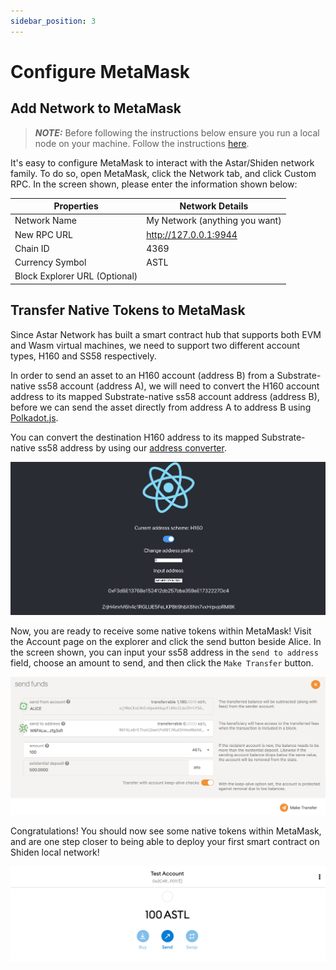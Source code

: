 ```yaml
---
sidebar_position: 3
---
```


# Configure MetaMask

## Add Network to MetaMask

> **_NOTE:_** Before  following the instructions below ensure you run a local node on your machine. Follow the instructions [here](https://docs.astar.network/docs/build/environment/local-network/#run-the-local-network).

It's easy to configure MetaMask to interact with the Astar/Shiden network family. To do so, open MetaMask, click the Network tab, and click Custom RPC. In the screen shown, please enter the information shown below:

| Properties                                       | Network Details                                                                                       |
| ------------------------------------------------ | ----------------------------------------------------------------------------------------------------- |
| Network Name                                     | My Network (anything you want)                                                     |
| New RPC URL                                      | http://127.0.0.1:9944 |
| Chain ID                                         | 4369                                                                                                  |
| Currency Symbol                                  | ASTL                                                                                                  |
| Block Explorer URL (Optional) |                                                                                                       |

## Transfer Native Tokens to MetaMask

Since Astar Network has built a smart contract hub that supports both EVM and Wasm virtual machines, we need to support two different account types, H160 and SS58 respectively.

In order to send an asset to an H160 account (address B) from a Substrate-native ss58 account (address A), we will need to convert the H160 account address to its mapped Substrate-native ss58 account address (address B), before we can send the asset directly from address A to address B using [Polkadot.js](https://polkadot.js.org/apps/).

You can convert the destination H160 address to its mapped Substrate-native ss58 address by using our [address converter](https://hoonsubin.github.io/evm-substrate-address-converter/).

![Untitled](img/10.png)

Now, you are ready to receive some native tokens within MetaMask! Visit the Account page on the explorer and click the send button beside Alice. In the screen shown, you can input your ss58 address in the `send to address` field, choose an amount to send, and then click the `Make Transfer` button.

![4](img/4.png)

Congratulations!  You should now see some native tokens within MetaMask, and are one step closer to being able to deploy your first smart contract on Shiden local network!

![5](img/5.png)
